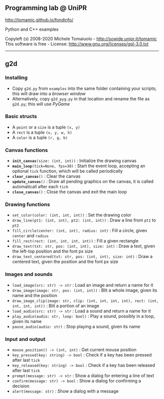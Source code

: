 ## Programming lab @ UniPR

http://tomamic.github.io/fondinfo/

Python and C++ examples

Copyleft (ɔ) 2008-2020 Michele Tomaiuolo - http://sowide.unipr.it/tomamic <br>
This software is free - License: http://www.gnu.org/licenses/gpl-3.0.txt

---

## g2d

### Installing

- Copy `g2d.py` from `examples` into the same folder containing your scripts; this will draw into a *browser window*
- Alternatively, copy `g2d_pyg.py` in that location and rename the file as `g2d.py`; this will use *PyGame*

### Basic structs

- A `point` or a `size` is a tuple `(x, y)`
- A `rect` is a tuple `(x, y, w, h)`
- A `color` is a tuple `(r, g, b)`

### Canvas functions

- **`init_canvas`**`(size: (int, int))` : Initialize the drawing canvas
- **`main_loop`**`(tick=None, fps=30)` : Start the event loop, accepting an optional `tick` function, which will be called periodically
- **`clear_canvas`**`()` : Clear the canvas
- **`update_canvas`**`()` : Draw all pending graphics on the canvas, it is called automaticall after each `tick`
- **`close_canvas`**`()` : Close the canvas and exit the main loop

### Drawing functions

- `set_color(color: (int, int, int))` : Set the drawing color
- `draw_line(pt1: (int, int), pt2: (int, int))` : Draw a line from `pt1` to `pt2`
- `fill_circle(center: (int, int), radius: int)` : Fill a circle, given `center` and `radius`
- `fill_rect(rect: (int, int, int, int))` : Fill a given rectangle
- `draw_text(txt: str, pos: (int, int), size: int)` : Draw a text, given the left-top position and the font px size
- `draw_text_centered(txt: str, pos: (int, int), size: int)` : Draw a centered text, given the position and the font px size

### Images and sounds

- `load_image(src: str) -> str` : Load an image and return a name for it
- `draw_image(image: str, pos: (int, int))` : Blit a whole image, given its name and the position
- `draw_image_clip(image: str, clip: (int, int, int, int), rect: (int, int, int, int))` : Blit a portion of an image
- `load_audio(src: str) -> str` : Load a sound and return a name for it
- `play_audio(audio: str, loop: bool)` : Play a sound, possibly in a loop, given its name
- `pause_audio(audio: str)` : Stop playing a sound, given its name

### Input and output

- `mouse_position() -> (int, int)` : Get current mouse position
- `key_pressed(key: string) -> bool` : Check if a key has been pressed after last `tick`
- `key_released(key: string) -> bool` : Check if a key has been released after last `tick`
- `prompt(message: str) -> str` : Show a dialog for entering a line of text
- `confirm(message: str) -> bool` : Show a dialog for confirming a decision
- `alert(message: str)` : Show a dialog with a message

